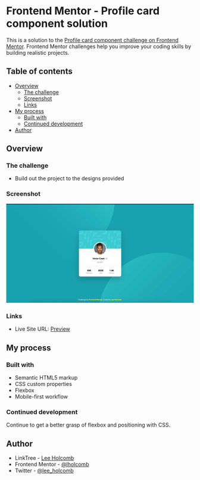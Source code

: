 # Frontend Mentor - Profile card component solution

This is a solution to the [Profile card component challenge on Frontend Mentor](https://www.frontendmentor.io/challenges/profile-card-component-cfArpWshJ). Frontend Mentor challenges help you improve your coding skills by building realistic projects. 

## Table of contents

- [Overview](#overview)
  - [The challenge](#the-challenge)
  - [Screenshot](#screenshot)
  - [Links](#links)
- [My process](#my-process)
  - [Built with](#built-with)
  - [Continued development](#continued-development)
- [Author](#author)

## Overview

### The challenge

- Build out the project to the designs provided

### Screenshot

![](images/profile-card-screenshot.jpeg)

### Links
- Live Site URL: [Preview](https://lholcomb.github.io/Social-Media-Card/)

## My process

### Built with

- Semantic HTML5 markup
- CSS custom properties
- Flexbox
- Mobile-first workflow

### Continued development

Continue to get a better grasp of flexbox and positioning with CSS.

## Author

- LinkTree - [Lee Holcomb](https://linktr.ee/lholcomb)
- Frontend Mentor - [@lholcomb](https://www.frontendmentor.io/profile/lholcomb)
- Twitter - [@lee_holcomb](https://www.twitter.com/lee_holcomb)
